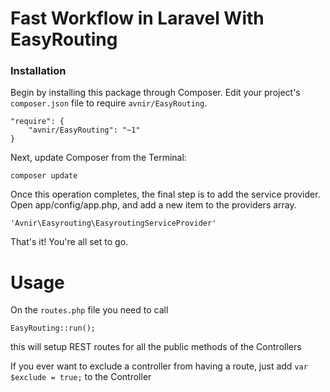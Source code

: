 # Fast Workflow in Laravel With EasyRouting

<h3>Installation</h3>

Begin by installing this package through Composer. Edit your project's ```composer.json``` file to require ```avnir/EasyRouting```.

```
"require": {
    "avnir/EasyRouting": "~1"
}
```

Next, update Composer from the Terminal:

```
composer update
```

Once this operation completes, the final step is to add the service provider. Open app/config/app.php, and add a new item to the providers array.

```
'Avnir\Easyrouting\EasyroutingServiceProvider'
```

That's it! You're all set to go.

# Usage

On the ```routes.php``` file you need to call 

```
EasyRouting::run();
```

this will setup REST routes for all the public methods of the Controllers

If you ever want to exclude a controller from having a route, just add ```var $exclude = true;``` to the Controller

